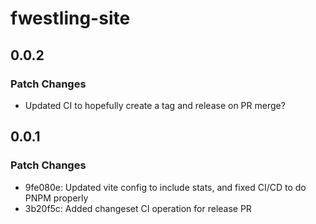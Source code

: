 # fwestling-site

## 0.0.2

### Patch Changes

- Updated CI to hopefully create a tag and release on PR merge?

## 0.0.1

### Patch Changes

- 9fe080e: Updated vite config to include stats, and fixed CI/CD to do PNPM properly
- 3b20f5c: Added changeset CI operation for release PR
